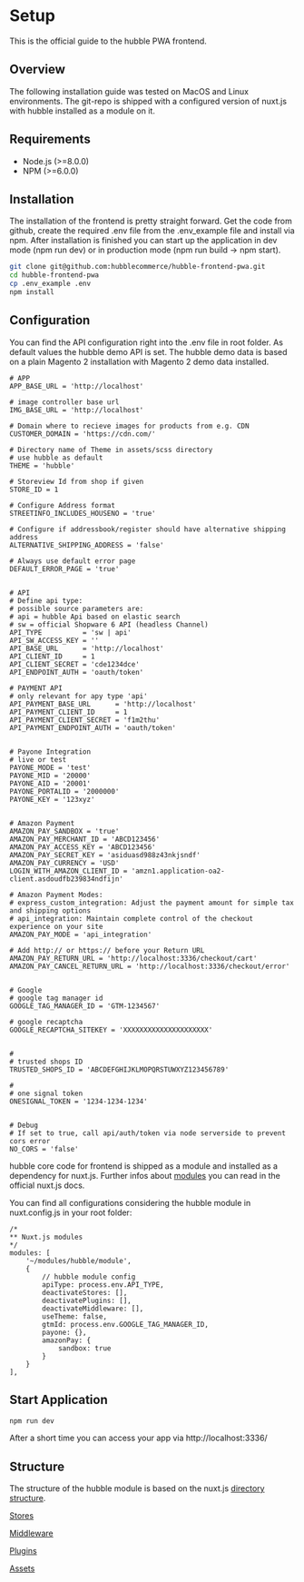# Setup

This is the official guide to the hubble PWA frontend. 

## Overview

The following installation guide was tested on MacOS and Linux environments. The git-repo is shipped with a configured version of nuxt.js with hubble installed as a module on it. 

## Requirements

* Node.js \(&gt;=8.0.0\)
* NPM \(&gt;=6.0.0\)

## Installation

The installation of the frontend is pretty straight forward. Get the code from github, create the required .env file from the .env\_example file and install via npm. After installation is finished you can start up the application in dev mode \(npm run dev\) or in production mode \(npm run build -&gt; npm start\).

```bash
git clone git@github.com:hubblecommerce/hubble-frontend-pwa.git
cd hubble-frontend-pwa
cp .env_example .env
npm install 
```

## Configuration

You can find the API configuration right into the .env file in root folder. As default values the hubble demo API is set. The hubble demo data is based on a plain Magento 2 installation with Magento 2 demo data installed.

```dotenv
# APP
APP_BASE_URL = 'http://localhost'

# image controller base url
IMG_BASE_URL = 'http://localhost'

# Domain where to recieve images for products from e.g. CDN
CUSTOMER_DOMAIN = 'https://cdn.com/'

# Directory name of Theme in assets/scss directory
# use hubble as default
THEME = 'hubble'

# Storeview Id from shop if given
STORE_ID = 1

# Configure Address format
STREETINFO_INCLUDES_HOUSENO = 'true'

# Configure if addressbook/register should have alternative shipping address
ALTERNATIVE_SHIPPING_ADDRESS = 'false'

# Always use default error page
DEFAULT_ERROR_PAGE = 'true'


# API
# Define api type:
# possible source parameters are:
# api = hubble Api based on elastic search
# sw = official Shopware 6 API (headless Channel)
API_TYPE          = 'sw | api'
API_SW_ACCESS_KEY = ''
API_BASE_URL      = 'http://localhost'
API_CLIENT_ID     = 1
API_CLIENT_SECRET = 'cde1234dce'
API_ENDPOINT_AUTH = 'oauth/token'

# PAYMENT API
# only relevant for apy type 'api'
API_PAYMENT_BASE_URL      = 'http://localhost'
API_PAYMENT_CLIENT_ID     = 1
API_PAYMENT_CLIENT_SECRET = 'f1m2thu'
API_PAYMENT_ENDPOINT_AUTH = 'oauth/token'


# Payone Integration
# live or test
PAYONE_MODE = 'test'
PAYONE_MID = '20000'
PAYONE_AID = '20001'
PAYONE_PORTALID = '2000000'
PAYONE_KEY = '123xyz'


# Amazon Payment
AMAZON_PAY_SANDBOX = 'true'
AMAZON_PAY_MERCHANT_ID = 'ABCD123456'
AMAZON_PAY_ACCESS_KEY = 'ABCD123456'
AMAZON_PAY_SECRET_KEY = 'asiduasd988z43nkjsndf'
AMAZON_PAY_CURRENCY = 'USD'
LOGIN_WITH_AMAZON_CLIENT_ID = 'amzn1.application-oa2-client.asdoudfb239834ndfijn'

# Amazon Payment Modes:
# express_custom_integration: Adjust the payment amount for simple tax and shipping options
# api_integration: Maintain complete control of the checkout experience on your site
AMAZON_PAY_MODE = 'api_integration'

# Add http:// or https:// before your Return URL
AMAZON_PAY_RETURN_URL = 'http://localhost:3336/checkout/cart'
AMAZON_PAY_CANCEL_RETURN_URL = 'http://localhost:3336/checkout/error'


# Google
# google tag manager id
GOOGLE_TAG_MANAGER_ID = 'GTM-1234567'

# google recaptcha
GOOGLE_RECAPTCHA_SITEKEY = 'XXXXXXXXXXXXXXXXXXXXX'


#
# trusted shops ID
TRUSTED_SHOPS_ID = 'ABCDEFGHIJKLMOPQRSTUWXYZ123456789'

#
# one signal token
ONESIGNAL_TOKEN = '1234-1234-1234'


# Debug
# If set to true, call api/auth/token via node serverside to prevent cors error
NO_CORS = 'false'
```

hubble core code for frontend is shipped as a module and installed as a dependency for nuxt.js. Further infos about [modules](https://nuxtjs.org/guide/modules) you can read in the official nuxt.js docs.

You can find all configurations considering the hubble module in nuxt.config.js in your root folder:

```json5
/*
** Nuxt.js modules
*/
modules: [
    '~/modules/hubble/module',
    {
        // hubble module config
        apiType: process.env.API_TYPE,
        deactivateStores: [],
        deactivatePlugins: [],
        deactivateMiddleware: [],
        useTheme: false,
        gtmId: process.env.GOOGLE_TAG_MANAGER_ID,
        payone: {},
        amazonPay: {
            sandbox: true
        }
    }
],
```

## Start Application

```bash
npm run dev
```

After a short time you can access your app via http://localhost:3336/

## Structure

The structure of the hubble module is based on the nuxt.js [directory structure](https://nuxtjs.org/guide/directory-structure). 

[Stores](./stores.md)
 
[Middleware](./middlewares.md)
 
[Plugins](./plugins.md)

[Assets](./assets.md) 



